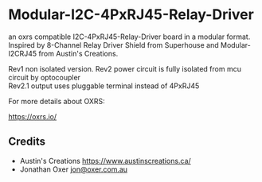 # Modular-I2C-4PxRJ45-Relay-Driver
an oxrs compatible I2C-4PxRJ45-Relay-Driver board in a modular format. Inspired by 8-Channel Relay Driver Shield from Superhouse and Modular-I2CRJ45 from Austin's Creations.

Rev1 non isolated version.
Rev2 power circuit is fully isolated from mcu circuit by optocoupler  
Rev2.1 output uses pluggable terminal instead of 4PxRJ45

For more details about OXRS:

  https://oxrs.io/


Credits
-------
 * Austin's Creations <https://www.austinscreations.ca/>
 * Jonathan Oxer <jon@oxer.com.au>
 